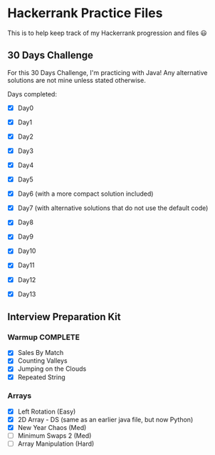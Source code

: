 # Hackerrank Practice Files

This is to help keep track of my Hackerrank progression and files 😃

## 30 Days Challenge
For this 30 Days Challenge, I'm practicing with Java!
Any alternative solutions are not mine unless stated otherwise.

Days completed:
- [X] Day0
- [X] Day1
- [X] Day2
- [X] Day3
- [X] Day4
- [X] Day5
- [X] Day6 (with a more compact solution included)
- [X] Day7 (with alternative solutions that do not use the default code)
- [X] Day8
- [X] Day9
- [X] Day10
- [X] Day11
- [X] Day12
- [X] Day13


## Interview Preparation Kit
### Warmup **COMPLETE**
- [X] Sales By Match
- [X] Counting Valleys
- [X] Jumping on the Clouds
- [X] Repeated String

### Arrays
- [X] Left Rotation (Easy)
- [X] 2D Array - DS (same as an earlier java file, but now Python)
- [X] New Year Chaos (Med)
- [ ] Minimum Swaps 2 (Med)
- [ ] Array Manipulation (Hard)